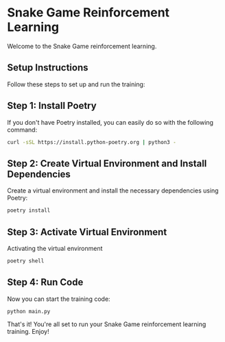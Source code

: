 # Snake Game Reinforcement Learning

Welcome to the Snake Game reinforcement learning.

## Setup Instructions
Follow these steps to set up and run the training:

## Step 1: Install Poetry
If you don't have Poetry installed, you can easily do so with the following command:
```bash
curl -sSL https://install.python-poetry.org | python3 -
```
## Step 2: Create Virtual Environment and Install Dependencies
Create a virtual environment and install the necessary dependencies using Poetry:
```bash
poetry install
```
## Step 3: Activate Virtual Environment
Activating the virtual environment
```bash
poetry shell
```
## Step 4: Run Code
Now you can start the training code:
```
python main.py
```
That's it! You're all set to run your Snake Game reinforcement learning training. Enjoy!
